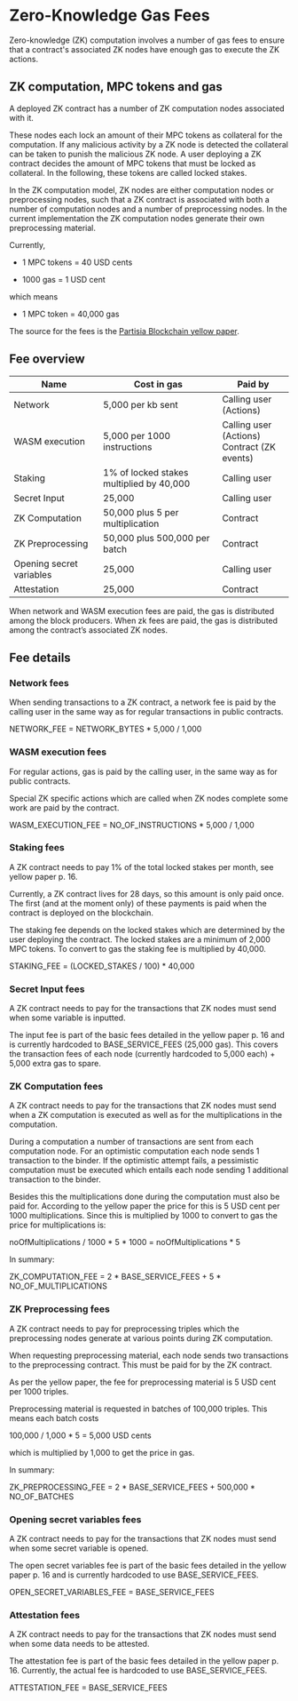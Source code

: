 # Zero-Knowledge Gas Fees

Zero-knowledge (ZK) computation involves a number of gas fees to ensure that a contract's associated ZK nodes have enough gas to execute the ZK actions.


## ZK computation, MPC tokens and gas

A deployed ZK contract has a number of ZK computation nodes associated with it.

These nodes each lock an amount of their MPC tokens as collateral for the computation. If any malicious activity by a ZK node is detected the collateral can be taken to punish the malicious ZK node. A user deploying a ZK contract decides the amount of MPC tokens that must be locked as collateral. In the following, these tokens are called locked stakes.

In the ZK computation model, ZK nodes are either computation nodes or preprocessing nodes, such that a ZK contract is associated with both a number of computation nodes and a number of preprocessing nodes. In the current implementation the ZK computation nodes generate their own preprocessing material.

Currently,

* 1 MPC tokens = 40 USD cents

* 1000 gas = 1 USD cent

which means

* 1 MPC token = 40,000 gas

The source for the fees is the [Partisia Blockchain yellow paper](https://drive.google.com/file/d/1OX7ljrLY4IgEA1O3t3fKNH1qSO60_Qbw/view).

## Fee overview

| **Name**                 | **Cost in gas**                          | **Paid by**                                    |
|--------------------------|------------------------------------------|------------------------------------------------|
| Network                  | 5,000 per kb sent                        | Calling user (Actions)                         |
| WASM execution           | 5,000 per 1000 instructions              | Calling user (Actions)<br>Contract (ZK events) |
| Staking                  | 1% of locked stakes multiplied by 40,000 | Calling user                                   |
| Secret Input             | 25,000                                   | Calling user                                   |
| ZK Computation           | 50,000 plus 5 per multiplication         | Contract                                       |
| ZK Preprocessing         | 50,000 plus 500,000 per batch            | Contract                                       |
| Opening secret variables | 25,000                                   | Calling user                                   |
| Attestation              | 25,000                                   | Contract                                       |

When network and WASM execution fees are paid, the gas is distributed among the block producers.
When zk fees are paid, the gas is distributed among the contract’s associated ZK nodes.

## Fee details

### Network fees

When sending transactions to a ZK contract, a network fee is paid by the calling user in the same way as for 
regular transactions in public contracts.

NETWORK_FEE = NETWORK_BYTES * 5,000 / 1,000

### WASM execution fees

For regular actions, gas is paid by the calling user, in the same way as for public contracts.

Special ZK specific actions which are called when ZK nodes complete some work are paid by the contract.

WASM_EXECUTION_FEE = NO_OF_INSTRUCTIONS * 5,000 / 1,000

### Staking fees

A ZK contract needs to pay 1% of the total locked stakes per month, see yellow paper p. 16.

Currently, a ZK contract lives for 28 days, so this amount is only paid once. The first (and at the moment only) of these payments is paid when the contract is deployed on the blockchain.

The staking fee depends on the locked stakes which are determined by the user deploying the contract. The locked stakes are a minimum of 2,000 MPC tokens. To convert to gas the staking fee is multiplied by 40,000.

STAKING_FEE = (LOCKED_STAKES / 100) * 40,000


### Secret Input fees

A ZK contract needs to pay for the transactions that ZK nodes must send when some variable is inputted.

The input fee is part of the basic fees detailed in the yellow paper p. 16 and is currently hardcoded to BASE_SERVICE_FEES (25,000 gas).
This covers the transaction fees of each node (currently hardcoded to 5,000 each) + 5,000 extra gas to spare.

### ZK Computation fees

A ZK contract needs to pay for the transactions that ZK nodes must send when a ZK computation is executed as well as 
for the multiplications in the computation.

During a computation a number of transactions are sent from each computation node. 
For an optimistic computation each node sends 1 transaction to the binder.
If the optimistic attempt fails, a pessimistic computation must be executed which 
entails each node sending 1 additional transaction to the binder. 

Besides this the multiplications done during the computation must also be paid for. 
According to the yellow paper the price for this is 5 USD cent per 1000 multiplications. 
Since this is multiplied by 1000 to convert to gas the price for multiplications is: 

noOfMultiplications / 1000 * 5 * 1000 = noOfMultiplications * 5

In summary:

ZK_COMPUTATION_FEE = 2 * BASE_SERVICE_FEES + 5 * NO_OF_MULTIPLICATIONS

### ZK Preprocessing fees

A ZK contract needs to pay for preprocessing triples which the preprocessing nodes generate at various points during ZK computation.

When requesting preprocessing material, each node sends two transactions to the preprocessing contract. This must be paid for by the ZK contract.

As per the yellow paper, the fee for preprocessing material is 5 USD cent per 1000 triples.

Preprocessing material is requested in batches of 100,000 triples. 
This means each batch costs 

100,000 / 1,000 * 5 = 5,000 USD cents 

which is multiplied by 1,000 to get the price in gas.

In summary:

ZK_PREPROCESSING_FEE = 2 * BASE_SERVICE_FEES + 500,000 * NO_OF_BATCHES


### Opening secret variables fees

A ZK contract needs to pay for the transactions that ZK nodes must send when some secret variable is opened.

The open secret variables fee is part of the basic fees detailed in the yellow paper p. 16 and is currently hardcoded to use BASE_SERVICE_FEES.

OPEN_SECRET_VARIABLES_FEE = BASE_SERVICE_FEES


### Attestation fees

A ZK contract needs to pay for the transactions that ZK nodes must send when some data needs to be attested.

The attestation fee is part of the basic fees detailed in the yellow paper p. 16. Currently, the actual fee is hardcoded to use BASE_SERVICE_FEES. 

ATTESTATION_FEE = BASE_SERVICE_FEES
